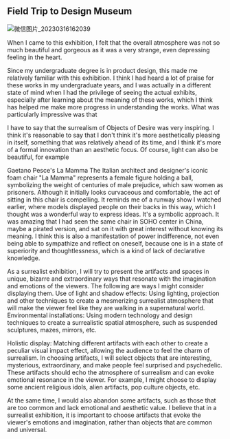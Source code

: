 ## Field Trip to Design Museum
![微信图片_20230316162039](https://user-images.githubusercontent.com/119876408/225685573-46c69d85-59a4-4169-8fe5-23b359e75e71.png)


When I came to this exhibition, I felt that the overall atmosphere was not so much beautiful and gorgeous as it was a very strange, even depressing feeling in the heart.

Since my undergraduate degree is in product design, this made me relatively familiar with this exhibition. I think I had heard a lot of praise for these works in my undergraduate years, and I was actually in a different state of mind when I had the privilege of seeing the actual exhibits, especially after learning about the meaning of these works, which I think has helped me make more progress in understanding the works.
What was particularly impressive was that

I have to say that the surrealism of Objects of Desire was very inspiring. I think it's reasonable to say that I don't think it's more aesthetically pleasing in itself, something that was relatively ahead of its time, and I think it's more of a formal innovation than an aesthetic focus. Of course, light can also be beautiful, for example

Gaetano Pesce's La Mamma
The Italian architect and designer's iconic foam chair "La Mamma" represents a female figure holding a ball, symbolizing the weight of centuries of male prejudice, which saw women as prisoners. Although it initially looks curvaceous and comfortable, the act of sitting in this chair is compelling. It reminds me of a runway show I watched earlier, where models displayed people on their backs in this way, which I thought was a wonderful way to express ideas. It's a symbolic approach. It was amazing that I had seen the same chair in SOHO center in China, maybe a pirated version, and sat on it with great interest without knowing its meaning. I think this is also a manifestation of power indifference, not even being able to sympathize and reflect on oneself, because one is in a state of superiority and thoughtlessness, which is a kind of lack of declarative knowledge.

As a surrealist exhibition, I will try to present the artifacts and spaces in unique, bizarre and extraordinary ways that resonate with the imagination and emotions of the viewers. The following are ways I might consider displaying them.
Use of light and shadow effects: Using lighting, projection and other techniques to create a mesmerizing surrealist atmosphere that will make the viewer feel like they are walking in a supernatural world.
Environmental installations: Using modern technology and design techniques to create a surrealistic spatial atmosphere, such as suspended sculptures, mazes, mirrors, etc.

Holistic display: Matching different artifacts with each other to create a peculiar visual impact effect, allowing the audience to feel the charm of surrealism.
In choosing artifacts, I will select objects that are interesting, mysterious, extraordinary, and make people feel surprised and psychedelic. These artifacts should echo the atmosphere of surrealism and can evoke emotional resonance in the viewer. For example, I might choose to display some ancient religious idols, alien artifacts, pop culture objects, etc.

At the same time, I would also abandon some artifacts, such as those that are too common and lack emotional and aesthetic value. I believe that in a surrealist exhibition, it is important to choose artifacts that evoke the viewer's emotions and imagination, rather than objects that are common and universal.
